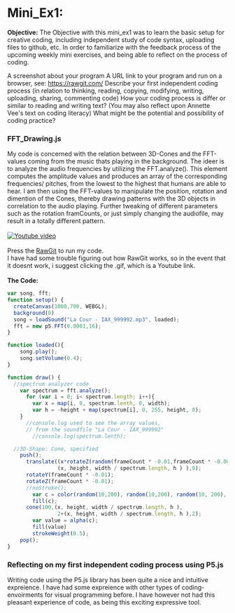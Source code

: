# Mini_Ex1:
**Objective:**
The Objective with this mini_ex1 was to learn the basic setup for creative coding, including independent study of code syntax, uploading files to github, etc. In order to familiarize with the feedback process of the upcoming weekly mini exercises, and being able to reflect on the process of coding.

A screenshot about your program
A URL link to your program and run on a browser, see: https://rawgit.com/
Describe your first independent coding process (in relation to thinking, reading, copying, modifying, writing, uploading, sharing, commenting code)
How your coding process is differ or similar to reading and writing text? (You may also reflect upon Annette Vee's text on coding literacy)
What might be the potential and possibility of coding practice?
</br>
### FFT_Drawing.js
My code is concerned with the relation between 3D-Cones and the FFT-values coming from the music thats playing in the background. The ideer is to analyze the audio frequencies by utilizing the FFT.analyze(). This element computes the amplitude values and produces an array of the corresponding frequencies/ pitches, from the lowest to the highest that humans are able to hear. I am then using the FFT-values to manipulate the position, rotation and dimention of the Cones, thereby drawing patterns with the 3D objects in correlation to the audio playing. Further tweaking of different parameters such as the rotation framCounts, or just simply changing the audiofile, may result in a totally different pattern.
</br>
</br>
<a href="https://www.youtube.com/watch?v=B9p4LqZEwck" target="This is a Youtube video"><img src="https://github.com/Pacour/Aesthetic_Programming_2018/blob/master/Mini_Ex1/Screen-Shot-2018-02-09-at-17.30.32.gif" 
alt="Youtube video"/></a>
</br>
</br>
Press the [RawGit](https://cdn.rawgit.com/Pacour/f1c66d53ae297a19a74337c99abedbf6/raw/cd56d103030dd12663779da096d922459a47663d/sketch.js) to run my code.
</br>
I have had some trouble figuring out how RawGit works, so in the event that it doesnt work, i suggest clicking the .gif, which is a Youtube link.
</br>
</br>
**The Code:**
```javascript
var song, fft;
function setup() {
  createCanvas(1000,700, WEBGL);
  background(0)
  song = loadSound("La Cour - IAX_999992.mp3", loaded);
  fft = new p5.FFT(0.0001,16);
}

function loaded(){
    song.play();
    song.setVolume(0.4);
}

function draw() {
  //spectrum analyzer code
    var spectrum = fft.analyze();
      for (var i = 0; i< spectrum.length; i++){
        var x = map(i, 0, spectrum.lenth, 0, width);
        var h = -height + map(spectrum[i], 0, 255, height, 0);
    }
      //console.log used to see the array values,
      // from the soundfile "La Cour - IAX_999992"
        //console.log(spectrum.lenth);

  //3D-Shape: Cone, specified
    push();
      translate((x*rotateZ(random(frameCount * -0.01,frameCount * -0.0002)),
                (x, height, width / spectrum.length, h ) ),0);
      rotateY(frameCount * -0.01);
      rotateZ(frameCount * -0.01);
      //noStroke();
        var c = color(random(10,200), random(10,200), random(10, 200), 50);
        fill(c);
      cone(100,(x, height, width / spectrum.length, h ),
                2+(x, height, width / spectrum.length, h ),2);
        var value = alpha(c);
        fill(value)
        strokeWeight(0.5);
    pop();
}
```
### Reflecting on my first independent coding process using P5.js
Writing code using the P5.js library has been quite a nice and intuitive expreience. I have had some expreience with other types of coding-envoirments for visual programming before. I have however not had this pleasant experience of code, as being this exciting expressive tool. 

